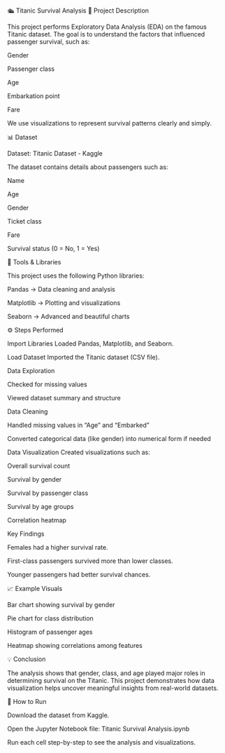 🛳️ Titanic Survival Analysis
📘 Project Description

This project performs Exploratory Data Analysis (EDA) on the famous Titanic dataset.
The goal is to understand the factors that influenced passenger survival, such as:

Gender

Passenger class

Age

Embarkation point

Fare

We use visualizations to represent survival patterns clearly and simply.

📊 Dataset

Dataset: Titanic Dataset - Kaggle

The dataset contains details about passengers such as:

Name

Age

Gender

Ticket class

Fare

Survival status (0 = No, 1 = Yes)

🧰 Tools & Libraries

This project uses the following Python libraries:

Pandas → Data cleaning and analysis

Matplotlib → Plotting and visualizations

Seaborn → Advanced and beautiful charts

⚙️ Steps Performed

Import Libraries
Loaded Pandas, Matplotlib, and Seaborn.

Load Dataset
Imported the Titanic dataset (CSV file).

Data Exploration

Checked for missing values

Viewed dataset summary and structure

Data Cleaning

Handled missing values in “Age” and “Embarked”

Converted categorical data (like gender) into numerical form if needed

Data Visualization
Created visualizations such as:

Overall survival count

Survival by gender

Survival by passenger class

Survival by age groups

Correlation heatmap

Key Findings

Females had a higher survival rate.

First-class passengers survived more than lower classes.

Younger passengers had better survival chances.

📈 Example Visuals

Bar chart showing survival by gender

Pie chart for class distribution

Histogram of passenger ages

Heatmap showing correlations among features

💡 Conclusion

The analysis shows that gender, class, and age played major roles in determining survival on the Titanic.
This project demonstrates how data visualization helps uncover meaningful insights from real-world datasets.

🚀 How to Run

Download the dataset from Kaggle.

Open the Jupyter Notebook file: Titanic Survival Analysis.ipynb

Run each cell step-by-step to see the analysis and visualizations.
